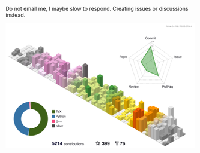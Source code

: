 Do not email me, I maybe slow to respond. Creating issues or discussions instead.

![](./profile-3d-contrib/profile-season-animate.svg)

<!--START_SECTION:activity-->
<!--END_SECTION:activity-->
